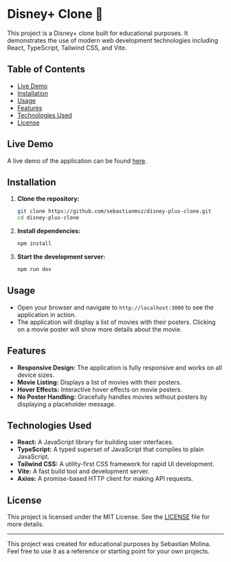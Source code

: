 # Disney+ Clone 🎥

This project is a Disney+ clone built for educational purposes. It demonstrates the use of modern web development technologies including React, TypeScript, Tailwind CSS, and Vite.

## Table of Contents

- [Live Demo](#live-demo)
- [Installation](#installation)
- [Usage](#usage)
- [Features](#features)
- [Technologies Used](#technologies-used)
- [License](#license)

## Live Demo

A live demo of the application can be found [here](https://sebastianmsz.github.io/disney-plus-clone/).

## Installation

1. **Clone the repository:**

   ```sh
   git clone https://github.com/sebastianmsz/disney-plus-clone.git
   cd disney-plus-clone
   ```

2. **Install dependencies:**

   ```sh
   npm install
   ```

3. **Start the development server:**
   ```sh
   npm run dev
   ```

## Usage

- Open your browser and navigate to `http://localhost:3000` to see the application in action.
- The application will display a list of movies with their posters. Clicking on a movie poster will show more details about the movie.

## Features

- **Responsive Design:** The application is fully responsive and works on all device sizes.
- **Movie Listing:** Displays a list of movies with their posters.
- **Hover Effects:** Interactive hover effects on movie posters.
- **No Poster Handling:** Gracefully handles movies without posters by displaying a placeholder message.

## Technologies Used

- **React:** A JavaScript library for building user interfaces.
- **TypeScript:** A typed superset of JavaScript that compiles to plain JavaScript.
- **Tailwind CSS:** A utility-first CSS framework for rapid UI development.
- **Vite:** A fast build tool and development server.
- **Axios:** A promise-based HTTP client for making API requests.

## License

This project is licensed under the MIT License. See the [LICENSE](./LICENSE) file for more details.

---

This project was created for educational purposes by Sebastian Molina. Feel free to use it as a reference or starting point for your own projects.
